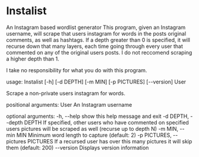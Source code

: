 # Instalist
An Instagram based wordlist generator
This program, given an Instagram username, will scrape that users instagram for words in the posts original comments, as well as hashtags. If a depth greater than 0 is specified, it will recurse down that many layers, each time going through every user that commented on any of the original users posts. I do not reccomend scraping a higher depth than 1. 

I take no responsibility for what you do with this program.

usage: Instalist [-h] [-d DEPTH] [-m MIN] [-p PICTURES] [--version] User

Scrape a non-private users instagram for words.

positional arguments:
  User                  An Instagram username

optional arguments:
  -h, --help            show this help message and exit
  -d DEPTH, --depth DEPTH
                        If specified, other users who have commented on
                        specified users pictures will be scraped as well
                        (recurse up to depth N)
  -m MIN, --min MIN     Minimum word length to capture (default: 2)
  -p PICTURES, --pictures PICTURES
                        If a recursed user has over this many pictures it will
                        skip them (default: 200)
  --version             Displays version information
